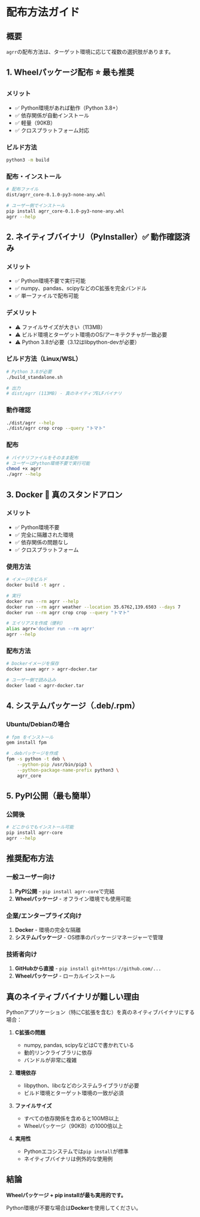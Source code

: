# 配布方法ガイド

## 概要

`agrr`の配布方法は、ターゲット環境に応じて複数の選択肢があります。

## 1. Wheelパッケージ配布 ⭐️ **最も推奨**

### メリット
- ✅ Python環境があれば動作（Python 3.8+）
- ✅ 依存関係が自動インストール
- ✅ 軽量（90KB）
- ✅ クロスプラットフォーム対応

### ビルド方法
```bash
python3 -m build
```

### 配布・インストール
```bash
# 配布ファイル
dist/agrr_core-0.1.0-py3-none-any.whl

# ユーザー側でインストール
pip install agrr_core-0.1.0-py3-none-any.whl
agrr --help
```

## 2. ネイティブバイナリ（PyInstaller）✅ **動作確認済み**

### メリット
- ✅ Python環境不要で実行可能
- ✅ numpy、pandas、scipyなどのC拡張を完全バンドル
- ✅ 単一ファイルで配布可能

### デメリット
- ⚠️ ファイルサイズが大きい（113MB）
- ⚠️ ビルド環境とターゲット環境のOS/アーキテクチャが一致必要
- ⚠️ Python 3.8が必要（3.12はlibpython-devが必要）

### ビルド方法（Linux/WSL）
```bash
# Python 3.8が必要
./build_standalone.sh

# 出力
# dist/agrr (113MB) - 真のネイティブELFバイナリ
```

### 動作確認
```bash
./dist/agrr --help
./dist/agrr crop crop --query "トマト"
```

### 配布
```bash
# バイナリファイルをそのまま配布
# ユーザーはPython環境不要で実行可能
chmod +x agrr
./agrr --help
```

## 3. Docker 🐳 **真のスタンドアロン**

### メリット
- ✅ Python環境不要
- ✅ 完全に隔離された環境
- ✅ 依存関係の問題なし
- ✅ クロスプラットフォーム

### 使用方法
```bash
# イメージをビルド
docker build -t agrr .

# 実行
docker run --rm agrr --help
docker run --rm agrr weather --location 35.6762,139.6503 --days 7
docker run --rm agrr crop crop --query "トマト"

# エイリアスを作成（便利）
alias agrr='docker run --rm agrr'
agrr --help
```

### 配布方法
```bash
# Dockerイメージを保存
docker save agrr > agrr-docker.tar

# ユーザー側で読み込み
docker load < agrr-docker.tar
```

## 4. システムパッケージ（.deb/.rpm）

### Ubuntu/Debianの場合
```bash
# fpm をインストール
gem install fpm

# .debパッケージを作成
fpm -s python -t deb \
    --python-pip /usr/bin/pip3 \
    --python-package-name-prefix python3 \
    agrr_core
```

## 5. PyPI公開（最も簡単）

### 公開後
```bash
# どこからでもインストール可能
pip install agrr-core
agrr --help
```

## 推奨配布方法

### 一般ユーザー向け
1. **PyPI公開** - `pip install agrr-core`で完結
2. **Wheelパッケージ** - オフライン環境でも使用可能

### 企業/エンタープライズ向け
1. **Docker** - 環境の完全な隔離
2. **システムパッケージ** - OS標準のパッケージマネージャーで管理

### 技術者向け
1. **GitHubから直接** - `pip install git+https://github.com/...`
2. **Wheelパッケージ** - ローカルインストール

## 真のネイティブバイナリが難しい理由

Pythonアプリケーション（特にC拡張を含む）を真のネイティブバイナリにする場合：

1. **C拡張の問題**
   - numpy, pandas, scipyなどはCで書かれている
   - 動的リンクライブラリに依存
   - バンドルが非常に複雑

2. **環境依存**
   - libpython、libcなどのシステムライブラリが必要
   - ビルド環境とターゲット環境の一致が必須

3. **ファイルサイズ**
   - すべての依存関係を含めると100MB以上
   - Wheelパッケージ（90KB）の1000倍以上

4. **実用性**
   - Pythonエコシステムでは`pip install`が標準
   - ネイティブバイナリは例外的な使用例

## 結論

**Wheelパッケージ + pip installが最も実用的です。**

Python環境が不要な場合は**Docker**を使用してください。

